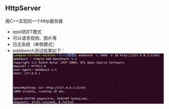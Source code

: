 ## HttpServer
用C++实现的一个Http服务器
- epoll的ET模式
- 可以请求视频、图片等
- 日志系统（单例模式）
-  webbench测试结果如下：
![](./httpserver/resource/webbench.PNG)

